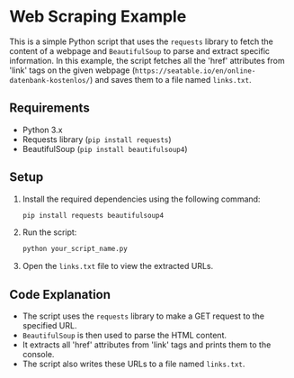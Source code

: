 # Web Scraping Example

This is a simple Python script that uses the `requests` library to fetch the content of a webpage and `BeautifulSoup` to parse and extract specific information. In this example, the script fetches all the 'href' attributes from 'link' tags on the given webpage (`https://seatable.io/en/online-datenbank-kostenlos/`) and saves them to a file named `links.txt`.

## Requirements
- Python 3.x
- Requests library (`pip install requests`)
- BeautifulSoup (`pip install beautifulsoup4`)

## Setup
1. Install the required dependencies using the following command:
   ```bash
   pip install requests beautifulsoup4
   ```

2. Run the script:
   ```bash
   python your_script_name.py
   ```

3. Open the `links.txt` file to view the extracted URLs.

## Code Explanation
- The script uses the `requests` library to make a GET request to the specified URL.
- `BeautifulSoup` is then used to parse the HTML content.
- It extracts all 'href' attributes from 'link' tags and prints them to the console.
- The script also writes these URLs to a file named `links.txt`.
